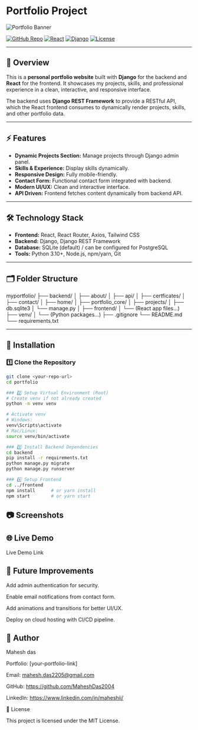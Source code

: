 # Portfolio Project

![Portfolio Banner](./screenshots/banner.png)

[![GitHub Repo](https://img.shields.io/badge/GitHub-Portfolio-blue?logo=github)](https://github.com/your-github)
[![React](https://img.shields.io/badge/React-17.0.2-blue?logo=react)](https://reactjs.org/)
[![Django](https://img.shields.io/badge/Django-4.2-green?logo=django)](https://www.djangoproject.com/)
[![License](https://img.shields.io/badge/License-MIT-yellow)](LICENSE)

---

## 🌟 Overview
This is a **personal portfolio website** built with **Django** for the backend and **React** for the frontend. It showcases my projects, skills, and professional experience in a clean, interactive, and responsive interface.  

The backend uses **Django REST Framework** to provide a RESTful API, which the React frontend consumes to dynamically render projects, skills, and other portfolio data.  

---

## ⚡ Features
- **Dynamic Projects Section:** Manage projects through Django admin panel.  
- **Skills & Experience:** Display skills dynamically.  
- **Responsive Design:** Fully mobile-friendly.  
- **Contact Form:** Functional contact form integrated with backend.  
- **Modern UI/UX:** Clean and interactive interface.  
- **API Driven:** Frontend fetches content dynamically from backend API.  

---

## 🛠 Technology Stack
- **Frontend:** React, React Router, Axios, Tailwind CSS  
- **Backend:** Django, Django REST Framework  
- **Database:** SQLite (default) / can be configured for PostgreSQL  
- **Tools:** Python 3.10+, Node.js, npm/yarn, Git  

---

## 🗂 Folder Structure
myportfolio/
├── backend/
│   ├── about/
│   ├── api/
│   ├── certficates/
│   ├── contact/
│   ├── home/
│   ├── portfolio_core/
│   ├── projects/
│   ├── db.sqlite3
│   └── manage.py
│
├── frontend/
│   └── (React app files...)
├── venv/
│   └── (Python packages...)
├── .gitignore
└── README.md
└── requirements.txt

---

## 🚀 Installation

### 1️⃣ Clone the Repository
```bash
git clone <your-repo-url>
cd portfolio

### 2️⃣ Setup Virtual Environment (Root)
# Create venv if not already created
python -m venv venv

# Activate venv
# Windows:
venv\Scripts\activate
# Mac/Linux:
source venv/bin/activate

### 3️⃣ Install Backend Dependencies
cd backend
pip install -r requirements.txt
python manage.py migrate
python manage.py runserver

### 4️⃣ Setup Frontend
cd ../frontend
npm install      # or yarn install
npm start        # or yarn start

```

## 📷 Screenshots

## 🌐 Live Demo
Live Demo Link

## 🔮 Future Improvements

Add admin authentication for security.

Enable email notifications from contact form.

Add animations and transitions for better UI/UX.

Deploy on cloud hosting with CI/CD pipeline.

## 👤 Author

Mahesh das

Portfolio: [your-portfolio-link]

Email: mahesh.das2205@gmail.com

GitHub: https://github.com/MaheshDas2004

LinkedIn: https://www.linkedin.com/in/maheshii/

📝 License

This project is licensed under the MIT License.
